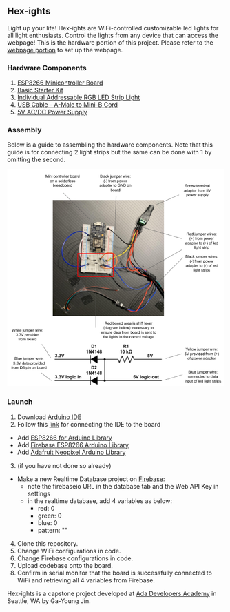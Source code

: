 ## Hex-ights

Light up your life! Hex-ights are WiFi-controlled customizable led lights for all light enthusiasts. 
Control the lights from any device that can access the webpage! This is the hardware portion of this project. 
Please refer to the [webpage portion](https://github.com/gyjin/hex-ights-react/blob/master/README.md) to set up the webpage. 

### Hardware Components
1. [ESP8266 Minicontroller Board](https://www.amazon.com/gp/product/B010N1SPRK/)
2. [Basic Starter Kit](https://www.amazon.com/dp/B01HRR7EBG/)
3. [Individual Addressable RGB LED Strip Light](https://www.amazon.com/dp/B01MG49QKD/)
4. [USB Cable - A-Male to Mini-B Cord](https://www.amazon.com/AmazonBasics-USB-2-0-Cable-Male/dp/B00NH13S44/)
5. [5V AC/DC Power Supply](https://www.amazon.com/SoulBay-Universal-Multi-Voltage-Selectable-Electronics/dp/B01N2K48HR/)

### Assembly
Below is a guide to assembling the hardware components.
Note that this guide is for connecting 2 light strips but the same can be done with 1 by omitting the second. 

![Hex-ight Assembly Image](https://github.com/gyjin/hex-ights-esp8266/blob/master/Hex-ights_Assembly_Image.png)

### Launch
1. Download [Arduino IDE](https://www.arduino.cc/en/main/software)
2. Follow this [link](https://www.instructables.com/id/Quick-Start-to-Nodemcu-ESP8266-on-Arduino-IDE/) for connecting the IDE to the board
  - Add [ESP8266 for Arduino Library](https://github.com/esp8266/Arduino)
  - Add [Firebase ESP8266 Arduino Library](https://github.com/mobizt/Firebase-ESP8266)
  - Add [Adafruit Neopixel Arduino Library](https://github.com/adafruit/Adafruit_NeoPixel)<br />
3. (if you have not done so already)<br />
- Make a new Realtime Database project on [Firebase](https://firebase.google.com/): 
  - note the firebaseio URL in the database tab and the Web API Key in settings
  - in the realtime database, add 4 variables as below:
    - red: 0
    - green: 0
    - blue: 0
    - pattern: ""
    
4. Clone this repository.
5. Change WiFi configurations in code.
6. Change Firebase configurations in code.
7. Upload codebase onto the board.
8. Confirm in serial monitor that the board is successfully connected to WiFi and retrieving all 4 variables from Firebase.<br />

Hex-ights is a capstone project developed at [Ada Developers Academy](https://adadevelopersacademy.org/) in Seattle, WA by Ga-Young Jin. 
